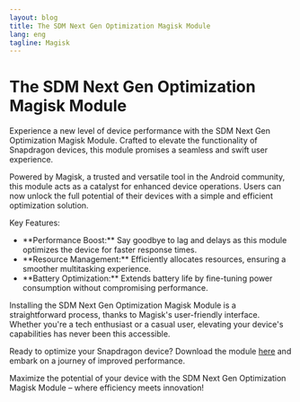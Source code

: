 ```yaml
---
layout: blog
title: The SDM Next Gen Optimization Magisk Module
lang: eng
tagline: Magisk
---
```


<h1>The SDM Next Gen Optimization Magisk Module</h1>

<p>Experience a new level of device performance with the SDM Next Gen Optimization Magisk Module. Crafted to elevate the functionality of Snapdragon devices, this module promises a seamless and swift user experience.</p>

<p>Powered by Magisk, a trusted and versatile tool in the Android community, this module acts as a catalyst for enhanced device operations. Users can now unlock the full potential of their devices with a simple and efficient optimization solution.</p>

<p>Key Features:</p>
<ul>
  <li>**Performance Boost:** Say goodbye to lag and delays as this module optimizes the device for faster response times.</li>
  <li>**Resource Management:** Efficiently allocates resources, ensuring a smoother multitasking experience.</li>
  <li>**Battery Optimization:** Extends battery life by fine-tuning power consumption without compromising performance.</li>
</ul>

<p>Installing the SDM Next Gen Optimization Magisk Module is a straightforward process, thanks to Magisk's user-friendly interface. Whether you're a tech enthusiast or a casual user, elevating your device's capabilities has never been this accessible.</p>

<p>Ready to optimize your Snapdragon device? Download the module <a href="https://www.pling.com/p/2109828/">here</a> and embark on a journey of improved performance.</p>

<p>Maximize the potential of your device with the SDM Next Gen Optimization Magisk Module – where efficiency meets innovation!</p>
